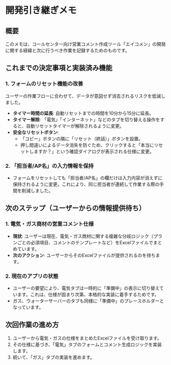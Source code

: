 # 開発引き継ぎメモ

## 概要
このメモは、コールセンター向け営業コメント作成ツール「エイコメン」の開発に関する経緯と次に行うべき作業を記録するためのものです。

## これまでの決定事項と実装済み機能

### 1. フォームのリセット機能の改善
ユーザーの作業フローに合わせて、データが意図せず消去されるリスクを低減しました。
- **タイマー時間の延長**: 自動リセットまでの時間を10分から15分に延長。
- **タイマー解除**: 「電気」「インターネット」などのタブを切り替える操作をすると、自動リセットタイマーが解除されるように変更。
- **安全なリセットボタン**:
  - 「コピー」ボタンの隣に「リセット（終話）」ボタンを設置。
  - 押し間違いによるデータ消失を防ぐため、クリックすると「本当にリセットしますか？」という確認ダイアログが表示される仕様に変更。

### 2. 「担当者/AP名」の入力情報を保持
- フォームをリセットしても「担当者/AP名」の欄だけは入力内容が消えずに保持されるように変更。これにより、同じ担当者が連続して作業する際の手間を削減しました。

## 次のステップ（ユーザーからの情報提供待ち）

### 1. 電気・ガス商材の営業コメント仕様
- **現状**: ユーザーは現在、電気・ガス商材に関する複雑な分岐ロジック（プランごとの必須項目、コメントのテンプレートなど）をExcelファイルでまとめています。
- **次のアクション**: ユーザーからそのExcelファイルが提供されるのを待ちます。

### 2. 現在のアプリの状態
- ユーザーの要望により、電気タブは一時的に「準備中」の表示に切り替えています。これは、仕様が固まり次第、本格的な実装に着手するためです。
- ガス、ウォーターサーバーのタブも同様に「準備中」のプレースホルダーとなっています。

## 次回作業の進め方
1. ユーザーから電気・ガスの仕様をまとめたExcelファイルを受け取ります。
2. その仕様に基づき、「電気」タブのフォームとコメント生成ロジックを実装します。
3. 続いて、「ガス」タブの実装を進めます。
